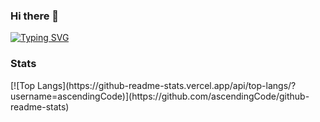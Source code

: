 ### Hi there 👋
<a href="https://git.io/typing-svg"><img src="https://readme-typing-svg.herokuapp.com?font=Fira+Code&size=28&pause=1000&color=384AF7&background=2D6DAE00&lines=Frontend+developer" alt="Typing SVG" /></a>
<h3>Stats</h3>
[![Top Langs](https://github-readme-stats.vercel.app/api/top-langs/?username=ascendingCode)](https://github.com/ascendingCode/github-readme-stats)
